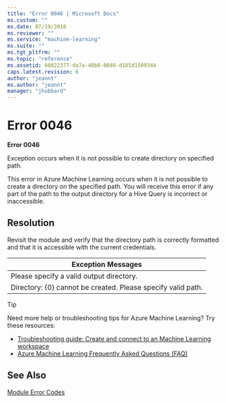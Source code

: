 ```yaml
---
title: "Error 0046 | Microsoft Docs"
ms.custom: ""
ms.date: 07/19/2016
ms.reviewer: ""
ms.service: "machine-learning"
ms.suite: ""
ms.tgt_pltfrm: ""
ms.topic: "reference"
ms.assetid: 60822377-da7a-40b8-0046-d185d1509344
caps.latest.revision: 6
author: "jeannt"
ms.author: "jeannt"
manager: "jhubbard"
---
```

# Error 0046
**Error 0046**  
  
 Exception occurs when it is not possible to create directory on specified path.  
  
 This error in Azure Machine Learning occurs when it is not possible to create a directory on the specified path. You will receive this error if any part of the path to the output directory for a Hive Query is incorrect or inaccessible.  
  
## Resolution  
 Revisit the module and verify that the directory path is correctly formatted and that it is accessible with the current credentials.  
  
|Exception Messages|  
|------------------------|  
|Please specify a valid output directory.|  
|Directory: {0} cannot be created. Please specify valid path.|  
  
 > [!TIP]
>  Need more help or troubleshooting tips for Azure Machine Learning? Try these resources:  
>   
>  -   [Troubleshooting guide: Create and connect to an Machine Learning workspace](https://azure.microsoft.com/documentation/articles/machine-learning-troubleshooting-creating-ml-workspace/)  
> -   [Azure Machine Learning Frequently Asked Questions (FAQ)](https://azure.microsoft.com/documentation/articles/machine-learning/studio/faq/)  
  
## See Also  
 [Module Error Codes](../machine-learning-module-error-codes.md)